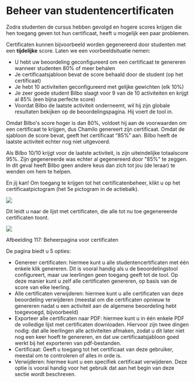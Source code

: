 # Beheer van studentencertificaten

Zodra studenten de cursus hebben gevolgd en hogere scores krijgen die hen toegang geven tot hun certificaat, heeft u mogelijk een paar problemen.

Certificaten kunnen bijvoorbeeld worden gegenereerd door studenten met een **tijdelijke** score. Laten we een voorbeeldsituatie nemen:

* U hebt uw beoordeling geconfigureerd om een certificaat te genereren wanneer studenten 80% of meer behalen
* Je certificaatsjabloon bevat de score behaald door de student \(op het certificaat\)
* Je hebt 10 activiteiten geconfigureerd met gelijke gewichten \(elk 10%\)
* Je zeer goede student Bilbo slaagt voor 9 van de 10 activiteiten en krijgt al 85% \(een bijna perfecte score\)
* Voordat Bilbo de laatste activiteit onderneemt, wil hij zijn globale resultaten bekijken op de beoordelingspagina. Hij voert de tool in.

Omdat Bilbo's score hoger is dan 80%, voldoet hij aan de voorwaarden om een certificaat te krijgen, dus Chamilo genereert zijn certificaat. Omdat de sjabloon de score bevat, geeft het certificaat “85%” aan. Bilbo heeft de laatste activiteit echter nog niet uitgevoerd.

Als Bilbo 10/10 krijgt voor de laatste activiteit, is zijn uiteindelijke totaalscore 95%. Zijn gegenereerde was echter al gegenereerd door "85%" te zeggen. In dit geval heeft Bilbo geen andere keus dan zich tot jou \(de leraar\) te wenden om hem te helpen.

En jij kan! Om toegang te krijgen tot het certificatenbeheer, klikt u op het certificaatpictogram \(het 5e pictogram in de actiebalk\).

![](../../.gitbook/assets/image13%20%288%29.png)

Dit leidt u naar de lijst met certificaten, die alle tot nu toe gegenereerde certificaten toont.

![](../../.gitbook/assets/image14%20%288%29.png)

Afbeelding 117: Beheerpagina voor certificaten

De pagina biedt u 5 opties:

* Genereer certificaten: hiermee kunt u alle studentencertificaten met één enkele klik genereren. Dit is vooral handig als u de beoordelingstool configureert, maar uw leerlingen geen toegang geeft tot de tool. Op deze manier kunt u zelf alle certificaten genereren, op basis van de score van elke leerling.
* Alle certificaten verwijderen: hiermee kunt u alle certificaten van deze beoordeling verwijderen \(meestal om die certificaten opnieuw te genereren nadat u een activiteit aan de algemene beoordeling hebt toegevoegd, bijvoorbeeld\)
* Exporteer alle certificaten naar PDF: hiermee kunt u in één enkele PDF de volledige lijst met certificaten downloaden. Hiervoor zijn twee dingen nodig: dat alle leerlingen alle activiteiten afmaken, zodat u dit later niet nog een keer hoeft te genereren, en dat uw certificaatsjabloon goed werkt bij het exporteren van pdf-bestanden.
* Certificaat: Geeft u toegang tot het certificaat van deze gebruiker, meestal om te controleren of alles in orde is.
* Verwijderen: hiermee kunt u een specifiek certificaat verwijderen. Deze optie is vooral handig voor het gebruik dat aan het begin van deze sectie wordt beschreven.

